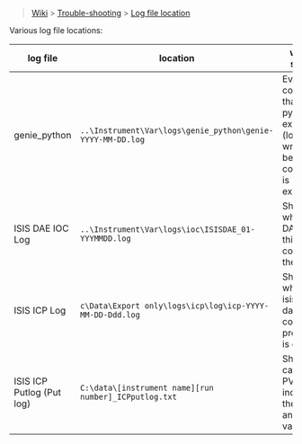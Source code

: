 > [Wiki](Home) > [Trouble-shooting](trouble-shooting-pages) > [Log file location](Log-file-location)

Various log file locations:

log file | location | what it shows
------   | -------  | -------------
genie_python | `..\Instrument\Var\logs\genie_python\genie-YYYY-MM-DD.log` | Every command that genie python executes (log is written before command is executed)
ISIS DAE IOC Log | `..\Instrument\Var\logs\ioc\ISISDAE_01-YYYMMDD.log` | Shows what ISIS DAE IOC, this is controlling the isisicp
ISIS ICP Log | `c\Data\Export only\logs\icp\log\icp-YYYY-MM-DD-Ddd.log` |  Shows what the isis icp data collection program is doing
ISIS ICP Putlog (Put log) | `C:\data\[instrument name][run number]_ICPputlog.txt` | Shows caputs to PV's including their new and old values